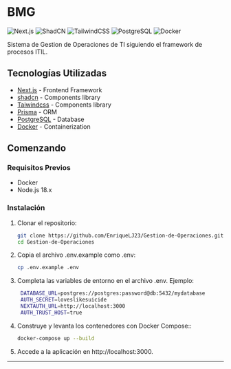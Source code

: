 # BMG

![Next.js](https://img.shields.io/badge/Next.js-black?style=for-the-badge&logo=next.js)
![ShadCN](https://img.shields.io/badge/ShadCN-blueviolet?style=for-the-badge&logo=react&logoColor=white)
![TailwindCSS](https://img.shields.io/badge/TailwindCSS-38B2AC?style=for-the-badge&logo=tailwind-css&logoColor=white)
![PostgreSQL](https://img.shields.io/badge/PostgreSQL-4169E1?style=for-the-badge&logo=postgresql&logoColor=white)
![Docker](https://img.shields.io/badge/Docker-2496ED?style=for-the-badge&logo=docker&logoColor=white)



Sistema de Gestion de Operaciones de TI siguiendo el framework de procesos ITIL.

## Tecnologías Utilizadas
- [Next.js](https://nextjs.org/) - Frontend Framework
- [shadcn](https://ui.shadcn.com/) - Components library
- [Taiwindcss](https://tailwindcss.com/) - Components library
- [Prisma](https://www.prisma.io/) - ORM
- [PostgreSQL](https://www.postgresql.org/) - Database
- [Docker](https://www.docker.com/) - Containerization


## Comenzando

### Requisitos Previos
- Docker
- Node.js 18.x

### Instalación
1. Clonar el repositorio:
   ```bash
   git clone https://github.com/EnriqueLJ23/Gestion-de-Operaciones.git
   cd Gestion-de-Operaciones
   ```
2. Copia el archivo .env.example como .env:
   ```bash
   cp .env.example .env
   ```
3. Completa las variables de entorno en el archivo .env. Ejemplo:
   ```bash
    DATABASE_URL=postgres://postgres:password@db:5432/mydatabase
    AUTH_SECRET=loveslikesuicide
    NEXTAUTH_URL=http://localhost:3000
    AUTH_TRUST_HOST=true
   ```
4. Construye y levanta los contenedores con Docker Compose::
   ```bash
   docker-compose up --build

   ```
5. Accede a la aplicación en http://localhost:3000.

---
